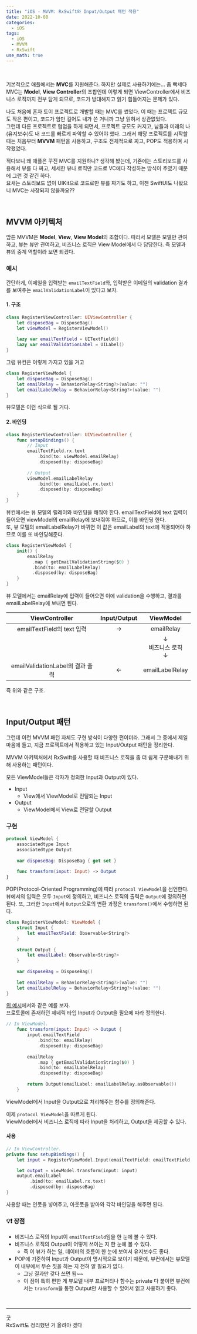 ```yaml
---
title: "iOS - MVVM: RxSwift와 Input/Output 패턴 적용"
date: 2022-10-08
categories:
  - iOS
tags:
  - iOS
  - MVVM
  - RxSwift
use_math: true
---
```

<br>

기본적으로 애플에서는 **MVC**를 지원해준다. 하지만 실제로 사용하기에는... 좀 빡세다  
MVC는 **Model**, **View Controller**의 조합인데 이렇게 되면 ViewController에서 비즈니스 로직까지 전부 담게 되므로, 코드가 방대해지고 읽기 힘들어지는 문제가 있다.  

나도 처음에 혼자 토이 프로젝트로 개발할 때는 MVC를 썼었다. 이 때는 프로젝트 규모도 작은 편이고, 코드가 암만 길어도 내가 쓴 거니까 그냥 읽혀서 상관없었다.  
그런데 다른 프로젝트로 협업을 하게 되면서, 프로젝트 규모도 커지고, 남들과 미래의 나(유지보수)도 내 코드를 빠르게 파악할 수 있어야 했다. 그래서 해당 프로젝트를 시작할 때는 처음부터 **MVVM** 패턴을 사용하고, 구조도 전체적으로 짜고, POP도 적용하며 시작했었다.  

적다보니 왜 애플은 꾸진 MVC를 지원하나? 생각해 봤는데, 기존에는 스토리보드를 사용해서 뷰를 다 짜고, 세세한 뷰나 로직만 코드로 VC에다 작성하는 방식이 주였기 때문에 그런 것 같긴 하다.  
요새는 스토리보드 없이 UIKit으로 코드로만 뷰를 짜기도 하고, 이젠 SwiftUI도 나왔으니 MVC는 사장되지 않을까요??  

<br>

## MVVM 아키텍처

암튼 MVVM은 **Model**, **View**, **View Model**의 조합이다. 따라서 모델은 모델만 관여하고, 뷰는 뷰만 관여하고, 비즈니스 로직은 View Model에서 다 담당한다. 즉 모델과 뷰의 중계 역할이라 보면 되겠다.  

### 예시
간단하게, 이메일을 입력받는 `emailTextField`와, 입력받은 이메일의 validation 결과를 보여주는 `emailValidationLabel`이 있다고 보자.

#### 1. 구조
```swift
class RegisterViewController: UIViewController {
    let disposeBag = DisposeBag()
    let viewModel = RegisterViewModel()
    
    lazy var emailTextField = UITextField()
    lazy var emailValidationLabel = UILabel()
}
```
그럼 뷰컨은 이렇게 가지고 있을 거고

```swift
class RegisterViewModel {
    let disposeBag = DisposeBag()
    let emailRelay = BehaviorRelay<String?>(value: "")
    let emailLabelRelay = BehaviorRelay<String?>(value: "")
}
```
뷰모델은 이런 식으로 될 거다.

#### 2. 바인딩
```swift
class RegisterViewController: UIViewController {
    func setupBindings() {
        // Input
        emailTextField.rx.text
            .bind(to: viewModel.emailRelay)
            .disposed(by: disposeBag)
        
        // Output
        viewModel.emailLabelRelay
            .bind(to: emailLabel.rx.text)
            .disposed(by: disposeBag)
    }
}
```
뷰컨에서는 뷰 모델의 릴레이와 바인딩을 해줘야 한다. emailTextField에 text 입력이 들어오면 viewModel의 emailRelay에 보내줘야 하므로, 이를 바인딩 한다.  
또, 뷰 모델의 emailLabelRelay가 바뀌면 이 값은 emailLabel의 text에 적용되어야 하므로 이를 또 바인딩해준다.

```swift
class RegisterViewModel {
    init() {
        emailRelay
          .map { getEmailValidationString($0) }
          .bind(to: emailLabelRelay)
          .disposed(by: disposeBag)
    }
}
```
뷰 모델에서는 emailRelay에 입력이 들어오면 이에 validation을 수행하고, 결과를 emailLabelRelay에 보내면 된다.

| ViewController	 | Input/Output	 | ViewModel	 |
| :--: | :--: | :--: |
| emailTextField의 text 입력	 | →	 | emailRelay	 |
| 	 | 	 | ↓<br>비즈니스 로직<br>↓	 |
| emailValidationLabel의 결과 출력	 | ←	 | emailLabelRelay	 |

즉 위와 같은 구조.

<br>

## Input/Output 패턴

그런데 이런 MVVM 패턴 자체도 구현 방식이 다양한 편이더라. 그래서 그 중에서 제일 마음에 들고, 지금 프로젝트에서 적용하고 있는 Input/Output 패턴을 정리한다.

MVVM 아키텍처에서 RxSwift를 사용할 때 비즈니스 로직을 좀 더 쉽게 구분해내기 위해 사용하는 패턴이다.

모든 ViewModel들은 각자가 정의한 Input과 Output이 있다.

- Input
    - View에서 ViewModel로 전달되는 Input
- Output
    - ViewModel에서 View로 전달할 Output

### 구현

```swift
protocol ViewModel {
    associatedtype Input
    associatedtype Output
    
    var disposeBag: DisposeBag { get set }
    
    func transform(input: Input) -> Output
}
```
POP(Protocol-Oriented Programming)에 따라 `protocol ViewModel`을 선언한다.  
뷰에서의 입력은 모두 `Input`에 정의하고, 비즈니스 로직의 출력은 `Output`에 정의하면 된다.
또, 그러한 `Input`에서 `Output`으로의 변환 과정은 `transform()`에서 수행하면 된다.

```swift
class RegisterViewModel: ViewModel {
    struct Input {
        let emailTextField: Observable<String?>
    }
    
    struct Output {
        let emailLabel: Observable<String?>
    }
    
    var disposeBag = DisposeBag()
    
    let emailRelay = BehaviorRelay<String?>(value: "")
    let emailLabelRelay = BehaviorRelay<String?>(value: "")
}
```
[위 예시](#예시)에서와 같은 예를 보자.  
프로토콜에 존재하던 제네릭 타입 Input과 Output을 필요에 따라 정의한다.

```swift
// In ViewModel.
    func transform(input: Input) -> Output {
        input.emailTextField
            .bind(to: emailRelay)
            .disposed(by: disposeBag)
        
        emailRelay
            .map { getEmailValidationString($0) }
            .bind(to: emailLabelRelay)
            .disposed(by: disposeBag)
        
        return Output(emailLabel: emailLabelRelay.asObservable())
    }
```

ViewModel에서 Input을 Output으로 처리해주는 함수를 정의해준다.  

이제 `protocol ViewModel`을 따르게 된다.  
ViewModel에서 비즈니스 로직에 따라 Input을 처리하고, Output을 제공할 수 있다.

#### 사용

```swift
// In ViewController.
private func setupBindings() {
    let input = RegisterViewModel.Input(emailTextField: emailTextField.rx.text)

    let output = viewModel.transform(input: input)
    output.emailLabel
         .bind(to: emailLabel.rx.text)
         .disposed(by: disposeBag)
}
```
사용할 때는 인풋을 넣어주고, 아웃풋을 받아와 각각 바인딩을 해주면 된다.

### 💡❗ 장점
- 비즈니스 로직의 Input이 `emailTextField`임을 한 눈에 볼 수 있다.
- 비즈니스 로직의 Output이 어떻게 쓰이는 지 한 눈에 볼 수 있다.
  - 즉 이 뷰가 하는 일, 데이터의 흐름이 한 눈에 보여서 유지보수도 좋다.
- POP에 기준하여 Input과 Output이 명시적으로 보이기 때문에, 뷰컨에서는 뷰모델이 내부에서 무슨 짓을 하는 지 전혀 알 필요가 없다.
  - 그냥 결과만 갖다 쓰면 됨~~
  - 이 점이 특히 편한 게 뷰모델 내부 프로퍼티나 함수는 private 다 붙이면 뷰컨에서는 `transform`을 통한 Output만 사용할 수 있어서 읽고 사용하기 좋다.

<br>

---

굿  
RxSwift도 정리했던 거 올려야 겠다
<br>
